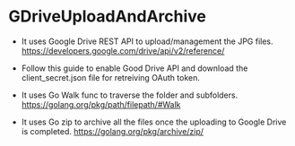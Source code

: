 # GDriveUploadAndArchive
 

* It uses Google Drive REST API to upload/management the JPG files. https://developers.google.com/drive/api/v2/reference/ 

* Follow this guide to enable Good Drive API and download the client_secret.json file for retreiving OAuth token.

* It uses Go Walk func to traverse the folder and subfolders. https://golang.org/pkg/path/filepath/#Walk 

* It uses Go zip to archive all the files once the uploading to Google Drive is completed. https://golang.org/pkg/archive/zip/ 
